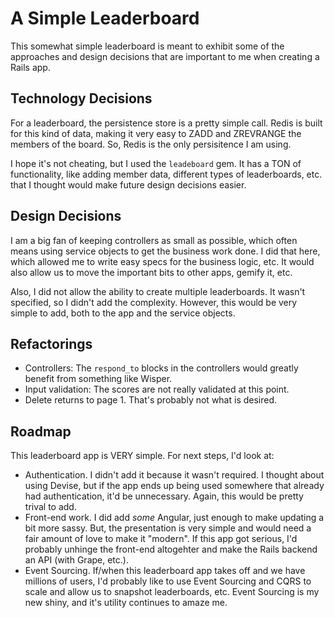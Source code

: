 # A Simple Leaderboard

This somewhat simple leaderboard is meant to exhibit some of the approaches and design decisions
that are important to me when creating a Rails app.

## Technology Decisions
For a leaderboard, the persistence store is a pretty simple call. Redis is built for this 
kind of data, making it very easy to ZADD and ZREVRANGE the members of the board. So, 
Redis is the only persisitence I am using.

I hope it's not cheating, but I used the `leadeboard` gem. It has a TON of functionality,
like adding member data, different types of leaderboards, etc. that I thought would
make future design decisions easier.

## Design Decisions
I am a big fan of keeping controllers as small as possible, which often means using service objects to get the business work done. I did that here, which allowed me to write easy specs for the business logic, etc. It would also allow us to move the important bits to other apps, gemify it, etc. 

Also, I did not allow the ability to create multiple leaderboards. It wasn't specified, so I didn't add the complexity. However, this would be very simple to add, both to the app and the service objects.

## Refactorings
* Controllers: The `respond_to` blocks in the controllers would greatly benefit from something like Wisper.
* Input validation: The scores are not really validated at this point. 
* Delete returns to page 1. That's probably not what is desired.

## Roadmap
This leaderboard app is VERY simple. For next steps, I'd look at:

* Authentication. I didn't add it because it wasn't required. I thought about using Devise, but if the app ends up being used somewhere that already had authentication, it'd be unnecessary. Again, this would be pretty trival to add.
* Front-end work.  I did add *some* Angular, just enough to make updating a bit more sassy. But, the presentation is very simple and would need a fair amount of love to make it "modern". If this app got serious, I'd probably unhinge the front-end altogehter and make the Rails backend an API (with Grape, etc.).
* Event Sourcing. If/when this leaderboard app takes off and we have millions of users, I'd probably like to use Event Sourcing and CQRS to scale and allow us to snapshot leaderboards, etc. Event Sourcing is my new shiny, and it's utility continues to amaze me.
